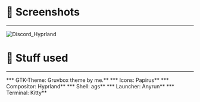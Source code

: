# 👀 **Screenshots** 
---
![Discord_Hyprland](https://github.com/RoccoRakete/hyprland-dots/assets/44879342/ca05a82c-310a-4046-b3be-90cf5a4a74d3)


# 🔧 **Stuff used** 
---
*** GTK-Theme: Gruvbox theme by me.**
*** Icons: Papirus**
*** Compositor: Hyprland**
*** Shell: ags**
*** Launcher: Anyrun**
*** Terminal: Kitty**
